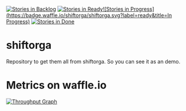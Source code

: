 [![Stories in Backlog](https://badge.waffle.io/shiftorga/shiftorga.svg?label=ready&title=Backlog)](http://waffle.io/shiftorga/shiftorga)
[![Stories in Ready](https://badge.waffle.io/shiftorga/shiftorga.svg?label=ready&title=Ready)](http://waffle.io/shiftorga/shiftorga)[![Stories in Progress](https://badge.waffle.io/shiftorga/shiftorga.svg?label=ready&title=In Progress)](http://waffle.io/shiftorga/shiftorga)
[![Stories in Done](https://badge.waffle.io/shiftorga/shiftorga.svg?label=ready&title=Done)](http://waffle.io/shiftorga/shiftorga)

# shiftorga
Repository to get them all from shiftorga. So you can see it as an demo. 

# Metrics on waffle.io

[![Throughput Graph](https://graphs.waffle.io/shiftorga/shiftorga/throughput.svg)](https://waffle.io/shiftorga/shiftorga/metrics)
